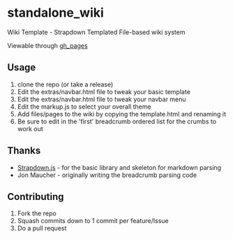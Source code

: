 # standalone_wiki
Wiki Template - Strapdown Templated File-based wiki system

Viewable through [gh_pages](https://g19fanatic/github.io/standalone_wiki/index.html)

## Usage

1. clone the repo (or take a release)
1. Edit the extras/navbar.html file to tweak your basic template
1. Edit the extras/navbar.html file to tweak your navbar menu
1. Edit the markup.js to select your overall theme
1. Add files/pages to the wiki by copying the template.html and renaming it
1. Be sure to edit in the 'first' breadcrumb ordered list for the crumbs to work out

## Thanks

- [Strapdown.js](https://github.com/arturadib/strapdown) - for the basic library and skeleton for markdown parsing
- Jon Maucher - originally writing the breadcrumb parsing code

## Contributing

1. Fork the repo
1. Squash commits down to 1 commit per feature/Issue
1. Do a pull request
